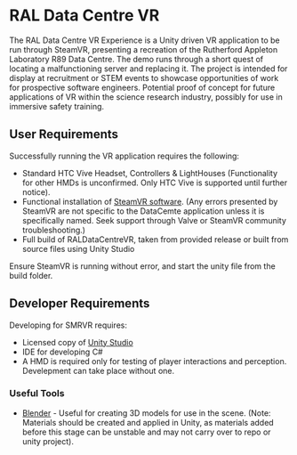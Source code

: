 # RAL Data Centre VR

The RAL Data Centre VR Experience is a Unity driven VR application to be run through SteamVR, presenting a recreation of the Rutherford Appleton Laboratory R89 Data Centre. The demo runs through a short quest of locating a malfunctioning server and replacing it.
The project is intended for display at recruitment or STEM events to showcase opportunities of work for prospective software engineers. Potential proof of concept for future applications of VR within the science research industry, possibly for use in immersive safety training.

## User Requirements

Successfully running the VR application requires the following:
+ Standard HTC Vive Headset, Controllers & LightHouses (Functionality for other HMDs is unconfirmed. Only HTC Vive is supported until further notice).
+ Functional installation of [SteamVR software](http://store.steampowered.com/steamvr). (Any errors presented by SteamVR are not specific to the DataCemte application unless it is specifically named. Seek support through Valve or SteamVR community troubleshooting.)
+ Full build of RALDataCentreVR, taken from provided release or built from source files using Unity Studio

Ensure SteamVR is running without error, and start the unity file from the build folder.

## Developer Requirements

Developing for SMRVR requires:
+ Licensed copy of [Unity Studio](https://unity3d.com/unity)
+ IDE for developing C#
+ A HMD is required only for testing of player interactions and perception. Develepment can take place without one.

### Useful Tools
+ [Blender](https://www.blender.org/download/) - Useful for creating 3D models for use in the scene. (Note: Materials should be created and applied in Unity, as materials added before this stage can be unstable and may not carry over to repo or unity project).

